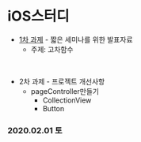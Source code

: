 # iOS스터디



* [1차 과제](https://github.com/iOS-SOPT-iNNovation/Study-NamSoo/blob/master/1차-발표자료.md) - 짧은 세미나를 위한 발표자료
  * 주제:  고차함수

</br>

* 2차 과제 - 프로젝트 개선사항
  * pageController만들기
    * CollectionView
    * Button

### 2020.02.01 토 

